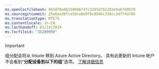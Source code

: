 ```yaml
---
ms.openlocfilehash: 955870a0b150006f4fc3295d7b1283e9a67495f9
ms.sourcegitcommit: 25e6aa3bfce58ce8d9f8c054bc338cc3dff4a78b
ms.translationtype: MTE75
ms.contentlocale: zh-CN
ms.lasthandoff: 03/14/2019
ms.locfileid: "35289090"
---
```

>[!Important]
>组分配会将从 Intune 移到 Azure Active Directory。 具有此更新的 Intune 帐户不会看到“**分配设备到以下的组**”选项。 [了解详细信息](/intune-classic/deploy-use/ios-device-enrollment-program-in-microsoft-intune#changes-to-intune-group-assignments)
